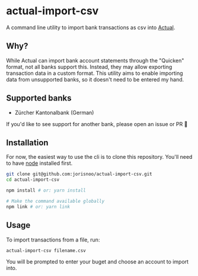 # actual-import-csv

A command line utility to import bank transactions as csv into [Actual](https://actualbudget.com/).

## Why?

While Actual can import bank account statements through the "Quicken" format, not all banks support this.
Instead, they may allow exporting transaction data in a custom format. 
This utility aims to enable importing data from unsupported banks, so it doesn't need to be entered my hand.

## Supported banks

- Zürcher Kantonalbank (German)

If you'd like to see support for another bank, please open an issue or PR 💫

## Installation

For now, the easiest way to use the cli is to clone this repository.
You'll need to have [node](https://nodejs.org/en/download/) installed first.

```bash
git clone git@github.com:jorisnoo/actual-import-csv.git
cd actual-import-csv

npm install # or: yarn install

# Make the command available globally
npm link # or: yarn link
```

## Usage

To import transactions from a file, run:

```bash
actual-import-csv filename.csv
```

You will be prompted to enter your buget and choose an account to import into.
